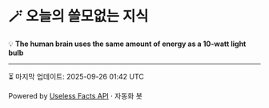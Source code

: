 # 🪄 오늘의 쓸모없는 지식

💡 **The human brain uses the same amount of energy as a 10-watt light bulb**

---
⏳ 마지막 업데이트: 2025-09-26 01:42 UTC

Powered by [Useless Facts API](https://uselessfacts.jsph.pl/) · 자동화 봇
